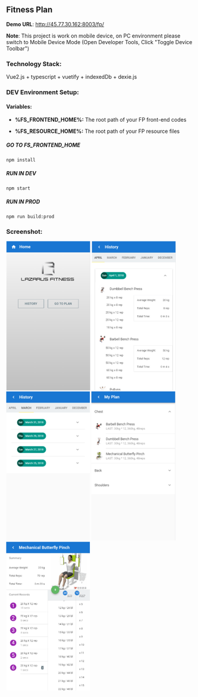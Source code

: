## Fitness Plan 

**Demo URL**: http://45.77.30.162:8003/fp/

**Note**: This project is work on mobile device, on PC environment please switch to Mobile Device Mode (Open Developer Tools, Click "Toggle Device Toolbar")

### Technology Stack:

Vue2.js + typescript + vuetify + indexedDb + dexie.js

### DEV Environment Setup:

  #### Variables:

   - **%FS_FRONTEND_HOME%:** The root path of your FP front-end codes

   - **%FS_RESOURCE_HOME%:** The root path of your FP resource files
   
  ##### GO TO FS_FRONTEND_HOME
    npm install
  
  #####  RUN IN DEV
    npm start
  
  #####  RUN IN PROD
    npm run build:prod

### Screenshot:

<p align="left">
  <img src="https://github.com/cjq02/fp/blob/master/fp-resource/screenshot/home.png" height="400"/>
  <img src="https://github.com/cjq02/fp/blob/master/fp-resource/screenshot/history.png" height="400"/>
  <img src="https://github.com/cjq02/fp/blob/master/fp-resource/screenshot/history2.png" height="400"/>
  <img src="https://github.com/cjq02/fp/blob/master/fp-resource/screenshot/plan.png" height="400"/>
  <img src="https://github.com/cjq02/fp/blob/master/fp-resource/screenshot/record.png" height="400"/>
</p>
